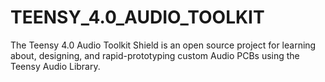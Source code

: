 # TEENSY_4.0_AUDIO_TOOLKIT
 The Teensy 4.0 Audio Toolkit Shield is an open source project for learning about, designing, and rapid-prototyping custom Audio PCBs using the Teensy Audio Library. 
